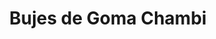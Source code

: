 ---
title: "Bujes de Goma Chambi"
url: /cochabamba/bujes-de-goma-chambi/
shop: piezas de automóviles
---